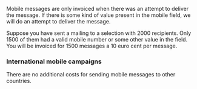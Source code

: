 Mobile messages are only invoiced when there was an attempt to deliver
the message. If there is some kind of value present in the mobile field,
we will do an attempt to deliver the message.

Suppose you have sent a mailing to a selection with 2000 recipients.
Only 1500 of them had a valid mobile number or some other value in the
field. You will be invoiced for 1500 messages a 10 euro cent per
message.

### International mobile campaigns

There are no additional costs for sending mobile messages to other
countries.
